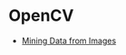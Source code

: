 # OpenCV
* [Mining Data from Images](https://app.pluralsight.com/courses/1d10b4d1-f7f6-48cb-b43d-fc9747d7df71/table-of-contents)
